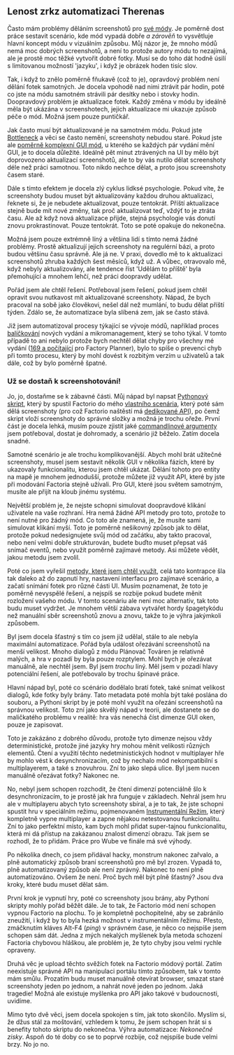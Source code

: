 ## Lenost zrkz automatizaci <author>Therenas</author>

Často mám problémy děláním screenshotů pro [své módy](https://mods.factorio.com/user/Therenas). Je poměrně dost práce sestavit scenário, kde mód vypadá dobře *a zárověň* to vysvětluje hlavní koncept módu v vizuálním způsobu. Můj názor je, že mnoho módů nemá moc dobrých screenshotů, a není to protože autory módu to nezajímá, ale je prostě moc těžké vytvořit dobré fotky. Musí se do toho dát hodně úsilí s limitovanou možností 'jazyku', i když je obrázek hoden tisíc slov.

Tak, i když to znělo poměrně fňukavě (což to je), opravdový problém není dělání fotek samotných. Je docela vpohodě nad nimi ztrávit pár hodin, poté co jste na módu samotném strávili pár desítky nebo i stovky hodin. Doopravdový problém je aktualizace fotek. Každý změna v módu by ideálně měla být ukázána v screenshotech, jejich aktualizace mi ukazuje způsob péče o mód. Možná jsem pouze puntičkář.

Jak často musí být aktualizované je na samotném módu. Pokud jste [Bottleneck](https://mods.factorio.com/mod/Bottleneck) a věci se často nemění, screenshoty nebudou staré. Pokud jste ale [poměrně komplexní GUI mód](https://mods.factorio.com/mod/factoryplanner), u kterého se každých pár vydání mění GUI, je to docela důležité. Ideálně pět minut ztrávených na UI by mělo být doprovozeno aktualizací screenshotů, ale to by vás nutilo dělat screenshoty déle než práci samotnou. Toto nikdo nechce dělat, a proto jsou screenshoty časem staré.

Dále s tímto efektem je docela zlý cyklus lidksé psychologie. Pokud víte, že screenshoty budou muset být aktualizovány každou druhou aktualizaci, řeknete si, že je nebudete aktualizovat, pouze tentokrát. Příští aktualizace stejně bude mít nové změny, tak proč aktualizovat teď, vždýť to je ztráta času. Ale až když nová aktualizace přijde, stejná psychologie vás donutí znovu prokrastinovat. Pouze tentokrát. Toto se poté opakuje do nekonečna.

Možná jsem pouze extrémně líný a většina lidí s tímto nemá žádné problémy. Prostě aktualizují jejich screenshoty na regulérní bázi, a proto budou většinu času správně. Ale já ne. V praxi, dovedlo mě to k aktualizaci screenshotů zhruba každých šest měsíců, když už. A vůbec, otravovalo mě, když nebyly aktualizovány, ale tendence říst 'Udělám to příště' byla přemohující a mnohem lehčí, než práci doopravdy udělat.

Pořád jsem ale chtěl řešení. Potřeboval jsem řešení, pokud jsem chtěl opravit svou nutkavost mít aktualizované screenshoty. Nápad, že bych pracoval na sobě jako člověkovi, nešel dál než mumlání, to budu dělat příští týden. Zdálo se, že automatizace byla slíbená zem, jak se často stává.

Již jsem automatizoval procesy týkající se vývoje módů, například proces [balíčkování](https://github.com/ClaudeMetz/FactorioScripts/blob/5aab7569acdf86ff65167584638a3dd7323d2d0b/build_release.py) nových vydání a mikromanagement, který se toho týkal. V tomto případě to ani nebylo protože bych nechtěl dělat chyby pro všechny mé vydání ([169 a počítající](https://mods.factorio.com/mod/factoryplanner/downloads) pro Factory Planner), bylo to spíše o prevenci chyb při tomto procesu, který by mohl dovést k rozbitým verzím u uživatelů a tak dále, což by bylo poměrně špatné.

### Už se dostaň k screenshotování!

Jo, jo, dostaňme se k zábavné části. Můj nápad byl napsat [Pythonový skript](https://github.com/ClaudeMetz/FactorioScripts/blob/5aab7569acdf86ff65167584638a3dd7323d2d0b/take_screenshots.py), který by spustil Factorio do mého [vlastního scenária](https://github.com/ClaudeMetz/FactoryPlanner/tree/master/scenarios/screenshotter), který poté sám dělá screenshoty (pro což Factorio naštěstí má [dedikované API](https://lua-api.factorio.com/latest/LuaGameScript.html#LuaGameScript.take_screenshot)), po čemž skript vloží screenshoty do správné složky a možná je trochu ořeže. První část je docela lehká, musím pouze zjistit jaké [commandlinové argumenty](https://wiki.factorio.com/Command_line_parameters) jsem potřeboval, dostat je dohromady, a scenário již běželo. Zatím docela snadné.

Samotné scenário je ale trochu komplikovanější. Abych mohl brát užitečné screenshoty, musel jsem sestavit několik GUI v několika fázích, které by ukazovaly funkcionalitu, kterou jsem chtěl ukázat. Dělání tohoto pro entity na mapě je mnohem jednodušší, protože můžete již využít API, které by jste při modování Factoria stejně užívali. Pro GUI, které jsou světem samotným, musíte ale přijít na kloub jinému systému.

Největší problém je, že nejste schopni simulovat doopravdové klikání uživatele na vaše rozhraní. Hra nemá žádné API metody pro toto, protože to není nutné pro žádný mód. Co toto ale znamená, je, že musíte sami simulovat klikání myší. Toto je poměrně nešikovný způsob jak to dělat, protože pokud nedesignujete svůj mód od začátku, aby takto pracoval, nebo není velmi dobře strukturován, budete buďto muset přepsat váš snímač eventů, nebo využít poměrně zajímavé metody. Asi můžete vědět, jakou metodu jsem zvolil.

Poté co jsem vyřešil [metody, které jsem chtěl využít](https://github.com/ClaudeMetz/FactoryPlanner/blob/master/modfiles/data/handlers/screenshotter.lua), celá tato kontrapce šla tak daleko až do zapnutí hry, nastavení interfacu pro zajímavé scenário, a začatí snímání fotek pro různé části UI. Musím poznamenat, že toto je poměrně nevyspělé řešení, a nejspíš se rozbije pokud budete měnit rozložení vašeho módu. V tomto scenáriu ale není moc alternativ, tak toto budu muset vydržet. Je mnohem větší zábava vytvářet hordy špagetykódu než manuální sběr screenshotů znovu a znovu, takže to je výhra jakýmkoli způsobem.

Byl jsem docela šťastný s tím co jsem již udělal, stále to ale nebyla maximální automatizace. Pořád byla událost ořezávání screenshotů na menší velikost. Mnoho dialogů z módu Plánovač Továren je relativně malých, a hra v pozadí by byla pouze rozptylem. Mohl bych je ořezávat manuálně, ale nechtěl jsem. Byl jsem *trochu* líný. Měl jsem v pozadí hlavy potenciální řešení, ale potřebovalo by trochu špinavé práce.

Hlavní nápad byl, poté co scénário dodělalo bratí fotek, také snímat velikost dialogů, kde fotky byly brány. Tato metadata poté mohla být také poslána do souboru, a Pythoní skript by je poté mohl využít na ořezání screenshotů na správnou velikost. Toto zní jako skvělý nápad v teorii, ale dostanete se do maličkatého problému v realitě: hra vás nenechá číst dimenze GUI oken, pouze je zapisovat.

Toto je zakázáno z dobrého důvodu, protože tyto dimenze nejsou vždy deterministické, protože jiné jazyky hry mohou měnit velikosti různých elementů. Čtení a využití těchto nedetministických hodnot v multiplayer hře by mohlo vést k desynchronizacím, což by nechalo mód nekompatibilní s multiplayerem, a také s znovuhrou. Zní to jako slepá ulice. Byl jsem nucen manuálně ořezávat fotky? Nakonec ne.

No, nebyl jsem schopen rozchodit, že čtení dimenzí potenciálně šlo k desynchronizacím, to je prostě jak hra funguje v základech. Nehrál jsem hru ale v multiplayeru abych tyto screenshoty sbíral, a je to tak, že jste schopni spustit hru v speciálním režimu, pojmenovaném [Instrumentální Režim](https://lua-api.factorio.com/latest/Instrument.html), který kompletně vypne multiplayer a zapne nějakou netestovanou funkcionalitu. Zní to jako perfektní místo, kam bych mohl přidat super-tajnou funkcionalitu, která mi dá přístup na zakázanou znalost dimenzí obrazu. Tak jsem se rozhodl, že to přidám. Práce pro Wube ve finále má své výhody.

Po několika dnech, co jsem přidával hacky, monstrum nakonec zařvalo, a plně automatický způsob braní screenshotů pro mě byl zrozen. Vypadá to, plně automatizovaný způsob ale není zprávný. Nakonec to není plně automatizováno. Ovšem že není. Proč bych měl být plně šťastný? Jsou dva kroky, které budu muset dělat sám.

První krok je vypnutí hry, poté co screenshoty jsou brány, aby Pythoní skripty mohly pořád běžět dále. Je to tak, že Factorio mód není schopen vypnou Factorio na plochu. To je kompletně pochopitelné, aby se zabránilo zneužití, i když by to byla hezká možnost v instrumentálním řežimu. Přesto, zmáčknutím kláves Alt-F4 (*ping*) v správném čase, je něco co nejspíše jsem schopen sám dát. Jedna z mých nekalých myšlenek byla metoda schození Factoria chybovou hláškou, ale problém je, že tyto chyby jsou velmi rychle opraveny.

Druhá věc je upload těchto svěžích fotek na Factorio módový portál. Zatím neexistuje správné API na manipulaci portálu tímto způsobem, tak v tomto mám smůlu. Prozatím budu muset manuálně otevírat browser, smazat staré screenshoty jeden po jednom, a nahrát nové jeden po jednom. Jaká tragedie! Možná ale existuje myšlenka pro API jako takové v budoucnosti, uvidíme.

Mimo tyto dvě věci, jsem docela spokojen s tím, jak toto skončilo. Myslím si, že džus stál za moštování, vzhledem k tomu, že jsem schopen hrát si s benefity tohoto skriptu do nekonečna. Výhra automatizace: *Nekonečné zisky*. Aspoň do té doby co se to poprvé rozbije, což nejspíše bude velmi brzy. No jo no.